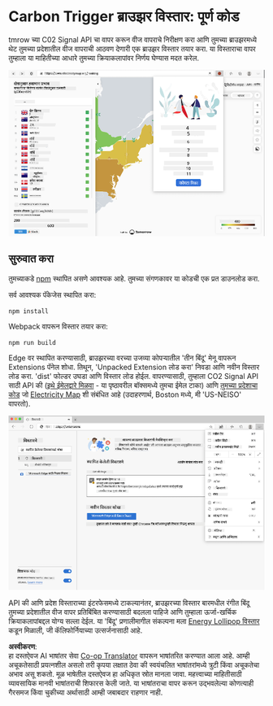 <!--
CO_OP_TRANSLATOR_METADATA:
{
  "original_hash": "9361268ca430b2579375009e1eceb5e5",
  "translation_date": "2025-08-25T23:57:49+00:00",
  "source_file": "5-browser-extension/solution/translation/README.fr.md",
  "language_code": "mr"
}
-->
# Carbon Trigger ब्राउझर विस्तार: पूर्ण कोड

tmrow च्या C02 Signal API चा वापर करून वीज वापराचे निरीक्षण करा आणि तुमच्या ब्राउझरमध्ये थेट तुमच्या प्रदेशातील वीज वापराची आठवण देणारी एक ब्राउझर विस्तार तयार करा. या विस्ताराचा वापर तुम्हाला या माहितीच्या आधारे तुमच्या क्रियाकलापांवर निर्णय घेण्यास मदत करेल.

![विस्ताराचा स्क्रीनशॉट](../../../../../translated_images/extension-screenshot.0e7f5bfa110e92e3875e1bc9405edd45a3d2e02963e48900adb91926a62a5807.mr.png)

## सुरुवात करा

तुमच्याकडे [npm](https://npmjs.com) स्थापित असणे आवश्यक आहे. तुमच्या संगणकावर या कोडची एक प्रत डाउनलोड करा.

सर्व आवश्यक पॅकेजेस स्थापित करा:

```
npm install
```

Webpack वापरून विस्तार तयार करा:

```
npm run build
```

Edge वर स्थापित करण्यासाठी, ब्राउझरच्या वरच्या उजव्या कोपऱ्यातील 'तीन बिंदू' मेनू वापरून Extensions पॅनेल शोधा. तिथून, 'Unpacked Extension लोड करा' निवडा आणि नवीन विस्तार लोड करा. 'dist' फोल्डर उघडा आणि विस्तार लोड होईल. वापरण्यासाठी, तुम्हाला CO2 Signal API साठी API की ([इथे ईमेलद्वारे मिळवा](https://www.co2signal.com/) - या पृष्ठावरील बॉक्समध्ये तुमचा ईमेल टाका) आणि [तुमच्या प्रदेशाचा कोड](http://api.electricitymap.org/v3/zones) जो [Electricity Map](https://www.electricitymap.org/map) शी संबंधित आहे (उदाहरणार्थ, Boston मध्ये, मी 'US-NEISO' वापरतो).

![स्थापना](../../../../../translated_images/install-on-edge.78634f02842c48283726c531998679a6f03a45556b2ee99d8ff231fe41446324.mr.png)

API की आणि प्रदेश विस्ताराच्या इंटरफेसमध्ये टाकल्यानंतर, ब्राउझरच्या विस्तार बारमधील रंगीत बिंदू तुमच्या प्रदेशातील वीज वापर प्रतिबिंबित करण्यासाठी बदलला पाहिजे आणि तुम्हाला ऊर्जा-खर्चिक क्रियाकलापांबद्दल योग्य सल्ला देईल. या 'बिंदू' प्रणालीमागील संकल्पना मला [Energy Lollipop विस्तार](https://energylollipop.com/) कडून मिळाली, जी कॅलिफोर्नियाच्या उत्सर्जनासाठी आहे.

**अस्वीकरण**:  
हा दस्तऐवज AI भाषांतर सेवा [Co-op Translator](https://github.com/Azure/co-op-translator) वापरून भाषांतरित करण्यात आला आहे. आम्ही अचूकतेसाठी प्रयत्नशील असलो तरी कृपया लक्षात ठेवा की स्वयंचलित भाषांतरांमध्ये त्रुटी किंवा अचूकतेचा अभाव असू शकतो. मूळ भाषेतील दस्तऐवज हा अधिकृत स्रोत मानला जावा. महत्त्वाच्या माहितीसाठी व्यावसायिक मानवी भाषांतराची शिफारस केली जाते. या भाषांतराचा वापर करून उद्भवलेल्या कोणत्याही गैरसमज किंवा चुकीच्या अर्थासाठी आम्ही जबाबदार राहणार नाही.